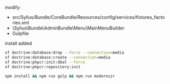 modify:

 - src/Sylius/Bundle/CoreBundle/Resources/config/services/fixtures_factories.xml
 - \Sylius\Bundle\AdminBundle\Menu\MainMenuBuilder
 - Gulpfile
 
 install added
 
 ```bash
sf doctrine:database:drop --force --connection=media
sf doctrine:database:create --connection=media
sf doctrine:phpcr:init:dbal --force
sf doctrine:phpcr:repository:init

npm install && npm run gulp && npm run modernizr
```
